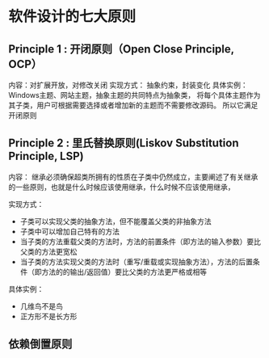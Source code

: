 # 软件设计的七大原则

## Principle 1 : 开闭原则（Open Close Principle, OCP）

内容：对扩展开放，对修改关闭
实现方式： 抽象约束，封装变化
具体实例： Windows主题、网站主题，抽象主题的共同特点为抽象类，
将每个具体主题作为其子类，用户可根据需要选择或者增加新的主题而不需要修改源码。
所以它满足开闭原则


## Principle 2 : 里氏替换原则(Liskov Substitution Principle, LSP)
内容： 继承必须确保超类所拥有的性质在子类中仍然成立，主要阐述了有关继承的一些原则，也就是什么时候应该使用继承，什么时候不应该使用继承，

实现方式：
* 子类可以实现父类的抽象方法，但不能覆盖父类的非抽象方法
* 子类中可以增加自己特有的方法
* 当子类的方法重载父类的方法时，方法的前置条件（即方法的输入参数）要比父类的方法更宽松
* 当子类的方法实现父类的方法时（重写/重载或实现抽象方法），方法的后置条件（即方法的的输出/返回值）要比父类的方法更严格或相等

具体实例：
* 几维鸟不是鸟
* 正方形不是长方形

## 依赖倒置原则
